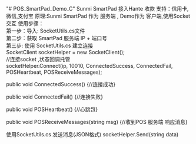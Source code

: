 "# POS_SmartPad_Demo_C"  Sunmi SmartPad 接入Hante 收款 支持：信用卡,微信,支付宝
原理:Sunmi SmartPad 作为 服务端 , Demo作为 客户端,使用Socket 交互
使用步骤：<br/>
第一步：导入: SocketUtils.cs文件 <br/>
第二步：获取 SmartPad 服务端 IP + 端口号<br/>
第三步: 使用 SocketUtils.cs 建立连接<br/>
   SocketClient socketHelper = new SocketClient();<br/>
   //连接socket ,状态回调托管 <br/>
   socketHelper.Connect(ip, 10010, ConnectedSuccess, ConnectedFail, POSHeartbeat, POSReceiveMessages);

   public void ConnectedSuccess() {//连接成功}

   public void ConnectedFail() {//连接失败}

   public void POSHeartbeat() {//心跳包}

   public void POSReceiveMessages(string msg) {//收到POS 服务端 响应消息}

  使用SocketUtils.cs 发送消息(JSON格式)
   socketHelper.Send(string data)
   
